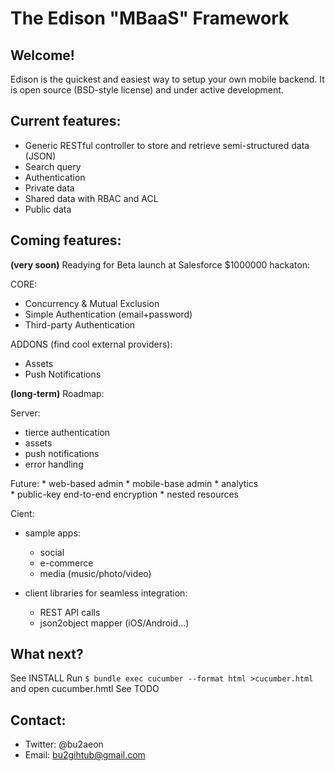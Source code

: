 The Edison "MBaaS" Framework
============================

Welcome!
--------

Edison is the quickest and easiest way to setup your own mobile backend.
It is open source (BSD-style license) and under active development.

Current features:
-----------------
  * Generic RESTful controller to store and retrieve semi-structured data (JSON)
  * Search query
  * Authentication
  * Private data
  * Shared data with RBAC and ACL
  * Public data

Coming features:
----------------

**(very soon)** Readying for Beta launch at Salesforce $1000000 hackaton:

CORE:
- Concurrency & Mutual Exclusion
- Simple Authentication (email+password)
- Third-party Authentication 


ADDONS (find cool external providers):
- Assets
- Push Notifications

**(long-term)** Roadmap:

Server:

  * tierce authentication
  * assets
  * push notifications
  * error handling

  Future:
    * web-based admin
    * mobile-base admin
    * analytics	    
    * public-key end-to-end encryption
    * nested resources
  
Cient:

  * sample apps:
    - social
    - e-commerce
    - media (music/photo/video)

  * client libraries for seamless integration:
    - REST API calls
    - json2object mapper (iOS/Android...)

What next?
----------

See INSTALL
Run `$ bundle exec cucumber --format html >cucumber.html` and open cucumber.hmtl
See TODO

Contact:
--------

  * Twitter: @bu2aeon
  * Email: bu2gihtub@gmail.com
